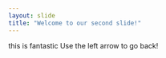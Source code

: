 ```yaml
---
layout: slide
title: "Welcome to our second slide!"
---
```

this is fantastic
Use the left arrow to go back!
